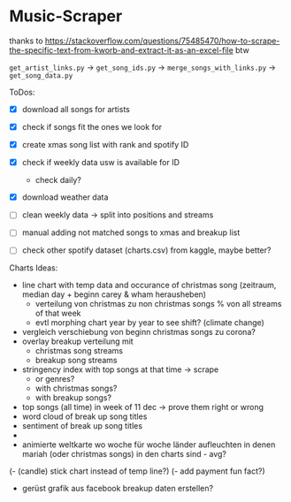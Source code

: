 # Music-Scraper
thanks to https://stackoverflow.com/questions/75485470/how-to-scrape-the-specific-text-from-kworb-and-extract-it-as-an-excel-file btw

`get_artist_links.py` -> `get_song_ids.py` -> `merge_songs_with_links.py` -> `get_song_data.py`


ToDos:

- [x] download all songs for artists
- [x] check if songs fit the ones we look for
- [x] create xmas song list with rank and spotify ID
- [x] check if weekly data usw is available for ID
    - check daily?
- [x] download weather data
- [ ] clean weekly data -> split into positions and streams
- [ ] manual adding not matched songs to xmas and breakup list
- [ ] check other spotify dataset (charts.csv) from kaggle, maybe better?


Charts Ideas:

- line chart with temp data and occurance of christmas song (zeitraum, median day + beginn carey & wham herausheben)
    - verteilung von christmas zu non christmas songs % von all streams of that week
    - evtl morphing chart year by year to see shift? (climate change)
- vergleich verschiebung von beginn christmas songs zu corona?
- overlay breakup verteilung mit
    - christmas song streams
    - breakup song streams
- stringency index with top songs at that time        -> scrape
    - or genres?
    - with christmas songs?
    - with breakup songs?
- top songs (all time) in week of 11 dec -> prove them right or wrong
- word cloud of break up song titles
- sentiment of break up song titles
- 
- animierte weltkarte wo woche für woche länder aufleuchten in denen mariah (oder christmas songs) in den charts sind - avg?

(- (candle) stick chart instead of temp line?)
(- add payment fun fact?)


- gerüst grafik aus facebook breakup daten erstellen?